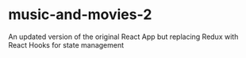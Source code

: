 # music-and-movies-2
An updated version of the original React App but replacing Redux with React Hooks for state management
